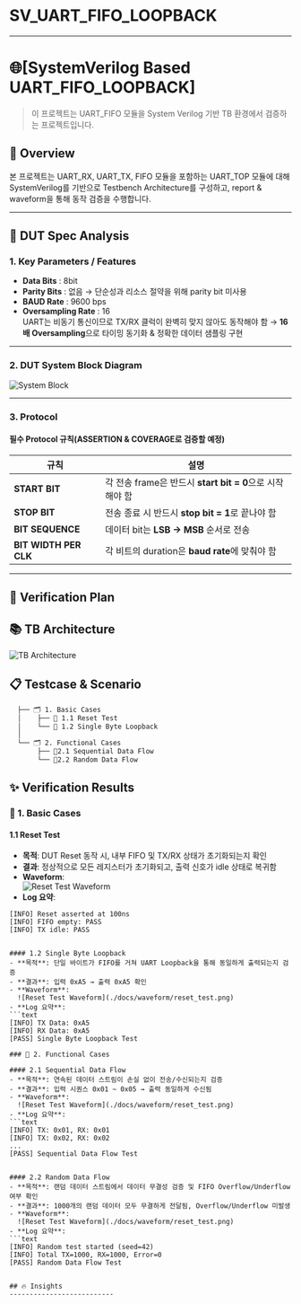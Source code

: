 # SV_UART_FIFO_LOOPBACK

----
# 🌐[SystemVerilog Based UART_FIFO_LOOPBACK]

> 이 프로젝트는 UART_FIFO 모듈을 System Verilog 기반 TB 환경에서 검증하는 프로젝트입니다.


## 🔎 Overview
본 프로젝트는 UART_RX, UART_TX, FIFO 모듈을 포함하는 UART_TOP 모듈에 대해 SystemVerilog를 기반으로 Testbench Architecture를 구성하고, report & waveform을 통해 동작 검증을 수행합니다.

---

## 📌 DUT Spec Analysis

### **1. Key Parameters / Features**
- **Data Bits** : 8bit  
- **Parity Bits** : 없음 → 단순성과 리소스 절약을 위해 parity bit 미사용
- **BAUD Rate** : 9600 bps
- **Oversampling Rate** : 16  
  UART는 비동기 통신이므로 TX/RX 클럭이 완벽히 맞지 않아도 동작해야 함 → **16배 Oversampling**으로 타이밍 동기화 & 정확한 데이터 샘플링 구현
---
### **2. DUT System Block Diagram**
![System Block](https://github.com/user-attachments/assets/f42e7085-e6bc-44c7-9b80-bd48747d063a)

---

### **3. Protocol**

#### **필수 Protocol 규칙(ASSERTION & COVERAGE로 검증할 예정)**
| 규칙 | 설명 |
|------|------|
| **START BIT** | 각 전송 frame은 반드시 **start bit = 0**으로 시작해야 함 |
| **STOP BIT**  | 전송 종료 시 반드시 **stop bit = 1**로 끝나야 함 |
| **BIT SEQUENCE** | 데이터 bit는 **LSB → MSB** 순서로 전송 |
| **BIT WIDTH PER CLK** | 각 비트의 duration은 **baud rate**에 맞춰야 함 |

---


## 🔁 Verification Plan

## 📚 TB Architecture
![TB Architecture](https://github.com/user-attachments/assets/941bc3b9-728d-4a0c-8083-82cdb666bb6d)


## 📋 Testcase & Scenario
```markdown
  ├── 🗂️ 1. Basic Cases
  │    ├── 📂 1.1 Reset Test
  │    └── 📂 1.2 Single Byte Loopback
  │  
  └── 🗂️ 2. Functional Cases  
       ├── 📂2.1 Sequential Data Flow
       └── 📂2.2 Random Data Flow
 ```

## ✨ Verification Results

### 🔹 1. Basic Cases

#### 1.1 Reset Test
- **목적**: DUT Reset 동작 시, 내부 FIFO 및 TX/RX 상태가 초기화되는지 확인  
- **결과**: 정상적으로 모든 레지스터가 초기화되고, 출력 신호가 idle 상태로 복귀함  
- **Waveform**:  
  ![Reset Test Waveform](./docs/waveform/reset_test.png)  
- **Log 요약**:
```text
[INFO] Reset asserted at 100ns
[INFO] FIFO empty: PASS
[INFO] TX idle: PASS


#### 1.2 Single Byte Loopback
- **목적**: 단일 바이트가 FIFO를 거쳐 UART Loopback을 통해 동일하게 출력되는지 검증
- **결과**: 입력 0xA5 → 출력 0xA5 확인
- **Waveform**:  
  ![Reset Test Waveform](./docs/waveform/reset_test.png)  
- **Log 요약**:
```text
[INFO] TX Data: 0xA5
[INFO] RX Data: 0xA5
[PASS] Single Byte Loopback Test

### 🔹 2. Functional Cases

#### 2.1 Sequential Data Flow
- **목적**: 연속된 데이터 스트림이 손실 없이 전송/수신되는지 검증
- **결과**: 입력 시퀀스 0x01 ~ 0x05 → 출력 동일하게 수신됨
- **Waveform**:  
  ![Reset Test Waveform](./docs/waveform/reset_test.png)  
- **Log 요약**:
```text
[INFO] TX: 0x01, RX: 0x01
[INFO] TX: 0x02, RX: 0x02
...
[PASS] Sequential Data Flow Test


#### 2.2 Random Data Flow
- **목적**: 랜덤 데이터 스트림에서 데이터 무결성 검증 및 FIFO Overflow/Underflow 여부 확인
- **결과**: 1000개의 랜덤 데이터 모두 무결하게 전달됨, Overflow/Underflow 미발생
- **Waveform**:  
  ![Reset Test Waveform](./docs/waveform/reset_test.png)  
- **Log 요약**:
```text
[INFO] Random test started (seed=42)
[INFO] Total TX=1000, RX=1000, Error=0
[PASS] Random Data Flow Test


## 🔥 Insights
--------------------------
